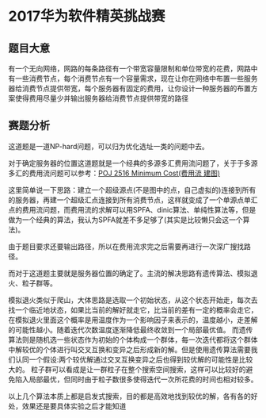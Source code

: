 # 2017华为软件精英挑战赛

## 题目大意

有一个无向网络，网路的每条路径有一个带宽容量限制和单位带宽的花费，网路中有一些消费节点，每个消费节点有一个容量需求，现在让你在网络中布置一些服务器给消费节点提供带宽，每个服务器有固定的费用，让你设计一种服务器的布置方案使得费用尽量少并输出服务器给消费节点提供带宽的路径
## 赛题分析

这道题是一道NP-hard问题，可以归为优化选址一类的问题中去。

对于确定服务器的位置这道题就是一个经典的多源多汇费用流问题了，关于于多源多汇的费用流问题可以参考：[POJ 2516 Minimum Cost(费用流 建图)][1] 
 
这里简单说一下思路：建立一个超级源点(不是图中的点，自己虚拟的)连接到所有的服务器，再建一个超级汇点连接到所有消费节点，这样就变成了一个单源点单汇点的费用流问题，而费用流的求解可以用SPFA、dinic算法、单纯性算法等，但是做为一个经典的算法，我认为SPFA就差不多足够了(其实是比较懒只会这一个算法)。

由于题目要求还要输出路径，所以在费用流求完之后需要再进行一次深广搜找路径。

而对于这道题主要就是服务器位置的确定了。主流的解决思路有遗传算法、模拟退火、粒子群等。

模拟退火类似于爬山，大体思路是选取一个初始状态，从这个状态开始走，每次去找一个临近地状态，如果比当前的解好就走它，比当前的差有一定的概率会走它，在模拟退火里面这个概率是用温度作为一个影响因子来表示的，温度越小，走差解的可能性越小。随着迭代次数温度逐渐降低最终收敛到一个局部最优值。
而遗传算法则是随机选一些状态作为初始的个体构成一个群体，每一次迭代都将这个群体中解较优的个体进行叫交叉互换和变异之后形成新的解。但是使用遗传算法需要我们认同一个假设:两个较优解通过交叉互换变异之后也得到较优解的可能性是比较大的。
粒子群可以看成是让一群粒子在整个搜索空间搜索，这样可以比较好的避免陷入局部最优，但同时由于粒子数很多使得迭代一次所花费的时间也相对较多。

以上几个算法本质上都是启发式搜索，目的都是高效地找到较优的解，各有各的好处，效果还是要具体实验之后才能知道

[1]: https://blog.csdn.net/mmy1996/article/details/56280326  "POJ 2516 Minimum Cost(费用流 建图)"

